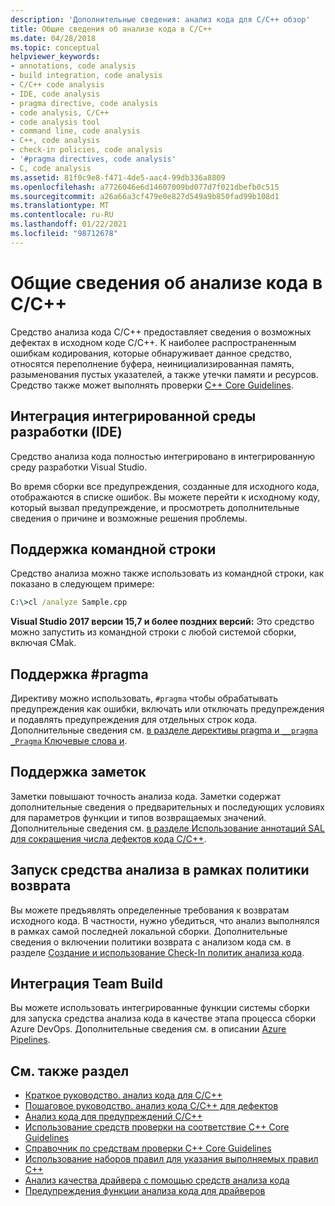 ```yaml
---
description: 'Дополнительные сведения: анализ кода для C/C++ обзор'
title: Общие сведения об анализе кода в C/C++
ms.date: 04/28/2018
ms.topic: conceptual
helpviewer_keywords:
- annotations, code analysis
- build integration, code analysis
- C/C++ code analysis
- IDE, code analysis
- pragma directive, code analysis
- code analysis, C/C++
- code analysis tool
- command line, code analysis
- C++, code analysis
- check-in policies, code analysis
- '#pragma directives, code analysis'
- C, code analysis
ms.assetid: 81f0c9e8-f471-4de5-aac4-99db336a8809
ms.openlocfilehash: a7726046e6d14607009bd077d7f021dbefb0c515
ms.sourcegitcommit: a26a66a3cf479e0e827d549a9b850fad99b108d1
ms.translationtype: MT
ms.contentlocale: ru-RU
ms.lasthandoff: 01/22/2021
ms.locfileid: "98712678"
---
```

# <a name="code-analysis-for-cc-overview"></a>Общие сведения об анализе кода в C/C++

Средство анализа кода C/C++ предоставляет сведения о возможных дефектах в исходном коде C/C++. К наиболее распространенным ошибкам кодирования, которые обнаруживает данное средство, относятся переполнение буфера, неинициализированная память, разыменования пустых указателей, а также утечки памяти и ресурсов. Средство также может выполнять проверки [C++ Core Guidelines](https://github.com/isocpp/CppCoreGuidelines/blob/master/CppCoreGuidelines.md).

## <a name="ide-integrated-development-environment-integration"></a>Интеграция интегрированной среды разработки (IDE)

Средство анализа кода полностью интегрировано в интегрированную среду разработки Visual Studio.

Во время сборки все предупреждения, созданные для исходного кода, отображаются в списке ошибок. Вы можете перейти к исходному коду, который вызвал предупреждение, и просмотреть дополнительные сведения о причине и возможные решения проблемы.

## <a name="command-line-support"></a>Поддержка командной строки

Средство анализа можно также использовать из командной строки, как показано в следующем примере:

```cmd
C:\>cl /analyze Sample.cpp
```

**Visual Studio 2017 версии 15,7 и более поздних версий:** Это средство можно запустить из командной строки с любой системой сборки, включая CMak.

## <a name="pragma-support"></a>Поддержка #pragma

Директиву можно использовать, `#pragma` чтобы обрабатывать предупреждения как ошибки, включать или отключать предупреждения и подавлять предупреждения для отдельных строк кода. Дополнительные сведения см. [в разделе директивы pragma и `__pragma` `_Pragma` Ключевые слова и](../preprocessor/pragma-directives-and-the-pragma-keyword.md).

## <a name="annotation-support"></a>Поддержка заметок

Заметки повышают точность анализа кода. Заметки содержат дополнительные сведения о предварительных и последующих условиях для параметров функции и типов возвращаемых значений. Дополнительные сведения см. [в разделе Использование аннотаций SAL для сокращения числа дефектов кода C/C++](../code-quality/using-sal-annotations-to-reduce-c-cpp-code-defects.md).

## <a name="run-analysis-tool-as-part-of-check-in-policy"></a>Запуск средства анализа в рамках политики возврата

Вы можете предъявлять определенные требования к возвратам исходного кода. В частности, нужно убедиться, что анализ выполнялся в рамках самой последней локальной сборки. Дополнительные сведения о включении политики возврата с анализом кода см. в разделе [Создание и использование Check-In политик анализа кода](/visualstudio/code-quality/how-to-create-or-update-standard-code-analysis-check-in-policies).

## <a name="team-build-integration"></a>Интеграция Team Build

Вы можете использовать интегрированные функции системы сборки для запуска средства анализа кода в качестве этапа процесса сборки Azure DevOps. Дополнительные сведения см. в описании [Azure Pipelines](/azure/devops/pipelines/index).

## <a name="see-also"></a>См. также раздел

- [Краткое руководство. анализ кода для C/C++](quick-start-code-analysis-for-c-cpp.md)
- [Пошаговое руководство. анализ кода C/C++ для дефектов](walkthrough-analyzing-c-cpp-code-for-defects.md)
- [Анализ кода для предупреждений C/C++](code-analysis-for-c-cpp-warnings.md)
- [Использование средств проверки на соответствие C++ Core Guidelines](using-the-cpp-core-guidelines-checkers.md)
- [Справочник по средствам проверки C++ Core Guidelines](code-analysis-for-cpp-corecheck.md)
- [Использование наборов правил для указания выполняемых правил C++](using-rule-sets-to-specify-the-cpp-rules-to-run.md)
- [Анализ качества драйвера с помощью средств анализа кода](/windows-hardware/drivers/develop/analyzing-driver-quality-by-using-code-analysis-tools)
- [Предупреждения функции анализа кода для драйверов](/windows-hardware/drivers/devtest/prefast-for-drivers-warnings)
